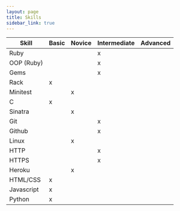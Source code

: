 ```yaml
---
layout: page
title: Skills
sidebar_link: true
---
```


|Skill | Basic | Novice | Intermediate | Advanced |
|----|----|----|----|----|
|Ruby|    |    | x  |    |
|OOP (Ruby)|   |    |  x |
|Gems|    |    | x  |    |
|Rack| x  |    |    |    |
|Minitest|| x  |    |    |
|C| x     |    |    |    |  
|Sinatra| |  x |    |    | 
|Git|     |    |  x |    |
|Github|  |    |  x |    |
|Linux|   | x  |    |    |
|HTTP|    |    |  x |    | 
|HTTPS|   |    | x  |    | 
|Heroku|  | x  |    |    | 
|HTML/CSS | x  |    |    |
|Javascript |x |    |    | 
|Python | x |  |    |    |
